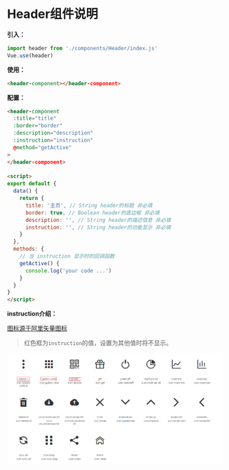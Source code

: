 # Header组件说明

**引入：**

```js
import header from './components/Header/index.js'
Vue.use(header)
```

**使用：**

```html
<header-component></header-component>
```

**配置：**

```html
<header-component
  :title="title"
  :border="border"
  :description="description"
  :instruction="instruction"
  @method="getActive"
>
</header-component>

<script>
export default {
  data() {
    return {
      title: '主页', // String header的标题 非必填
      border: true, // Boolean header的底边框 非必填
      description: '', // String header的描述信息 非必填
      instruction: '', // String header的功能显示 非必填
    }
  },
  methods: {
    // 当 instruction 显示时的回调函数
    getActive() {
      console.log('your code ...')
    }
  }
}
</script>
```



**instruction介绍：**

[图标源于阿里矢量图标](https://www.iconfont.cn/)

> 红色框为`instruction`的值，设置为其他值时将不显示。

![1575729491394](assets/1575729491394.png)
